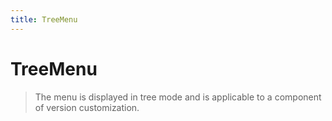```yaml
---
title: TreeMenu
---
```


# TreeMenu

> The menu is displayed in tree mode and is applicable to a component of version customization.
